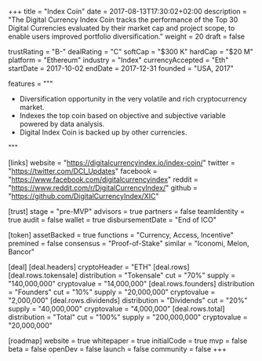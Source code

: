 +++
title = "Index Coin"
date = 2017-08-13T17:30:02+02:00
description = "The Digital Currency Index Coin tracks the performance of the Top 30 Digital Currencies evaluated by their market cap and project scope, to enable users improved portfolio diversification."
weight = 20
draft = false

trustRating = "B-"
dealRating = "C"
softCap = "$300 K"
hardCap = "$20 M"
platform = "Ethereum"
industry = "Index"
currencyAccepted = "Eth"
startDate = 2017-10-02
endDate = 2017-12-31
founded = "USA, 2017"

features = """
- Diversification opportunity in the very volatile and rich cryptocurrency market.
- Indexes the top coin based on objective and subjective variable powered by data analysis.
- Digital Index Coin is backed up by other currencies.

"""

[links]
  website = "https://digitalcurrencyindex.io/index-coin/"
  twitter = "https://twitter.com/DCI_Updates"
  facebook = "https://www.facebook.com/digitalcurrencyindex"
  reddit = "https://www.reddit.com/r/DigitalCurrencyIndex/"
  github = "https://github.com/DigitalCurrencyIndex/XIC"

[trust]
  stage = "pre-MVP"
  advisors = true
  partners = false
  teamIdentity = true
  audit = false
  wallet = true
  disbursementDate = "End of ICO"

[token]
  assetBacked = true
  functions = "Currency, Access, Incentive"
  premined = false
  consensus = "Proof-of-Stake"
  similar = "Iconomi, Melon, Bancor"

[deal]
  [deal.headers]
    cryptoHeader = "ETH"
  [deal.rows]
    [deal.rows.tokensale]
      distribution = "Tokensale"
      cut = "70%"
      supply = "140,000,000"
      cryptovalue = "14,000,000"
    [deal.rows.founders]
      distribution = "Founders"
      cut = "10%"
      supply = "20,000,000"
      cryptovalue = "2,000,000"
    [deal.rows.dividends]
      distribution = "Dividends"
      cut = "20%"
      supply = "40,000,000"
      cryptovalue = "4,000,000"
    [deal.rows.total]
      distribution = "Total"
      cut = "100%"
      supply = "200,000,000"
      cryptovalue = "20,000,000"


[roadmap]
  website = true
  whitepaper = true
  initialCode = true
  mvp = false
  beta = false
  openDev = false
  launch = false
  community = false
+++
